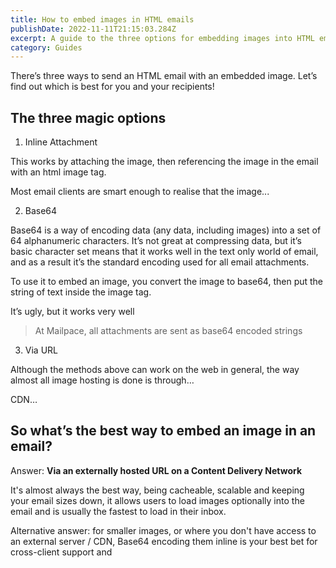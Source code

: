```yaml
---
title: How to embed images in HTML emails
publishDate: 2022-11-11T21:15:03.284Z
excerpt: A guide to the three options for embedding images into HTML emails
category: Guides
---
```


There’s three ways to send an HTML email with an embedded image. Let’s find out which is best for you and your recipients!

## The three magic options

1. Inline Attachment

This works by attaching the image, then referencing the image in the email with an html image tag. 

Most email clients are smart enough to realise that the image...

2. Base64

Base64 is a way of encoding data (any data, including images) into a set of 64 alphanumeric characters. It’s not great at compressing data, but it’s basic character set means that it works well in the text only world of email, and as a result it’s the standard encoding used for all email attachments.

To use it to embed an image, you convert the image to base64, then put the string of text inside the image tag.

It’s ugly, but it works very well

> At Mailpace, all attachments are sent as base64 encoded strings

3. Via URL

Although the methods above can work on the web in general, the way almost all image hosting is done is through…

CDN…


## So what’s the best way to embed an image in an email?

Answer: **Via an externally hosted URL on a Content Delivery Network**

It's almost always the best way, being cacheable, scalable and keeping your email sizes down, it allows users to load images optionally into the email and is usually the fastest to load in their inbox.

Alternative answer: for smaller images, or where you don't have access to an external server / CDN, Base64 encoding them inline is your best bet for cross-client support and 
